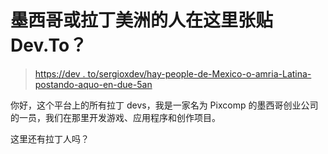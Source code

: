 # 墨西哥或拉丁美洲的人在这里张贴 Dev.To？

> [https://dev . to/sergioxdev/hay-people-de-Mexico-o-amria-Latina-postando-aquo-en-due-5an](https://dev.to/sergioxdev/hay-personas-de-mxico-o-amrica-latina-posteando-aqu-en-devto-5anh)

你好，这个平台上的所有拉丁 devs，我是一家名为 Pixcomp 的墨西哥创业公司的一员，我们在那里开发游戏、应用程序和创作项目。

这里还有拉丁人吗？